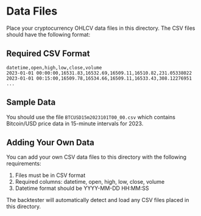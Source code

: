 # Data Files

Place your cryptocurrency OHLCV data files in this directory. The CSV files should have the following format:

## Required CSV Format

```
datetime,open,high,low,close,volume
2023-01-01 00:00:00,16531.83,16532.69,16509.11,16510.82,231.05338022
2023-01-01 00:15:00,16509.78,16534.66,16509.11,16533.43,308.12276951
...
```

## Sample Data

You should use the file `BTCUSD15m2023101T00_00.csv` which contains Bitcoin/USD price data in 15-minute intervals for 2023.

## Adding Your Own Data

You can add your own CSV data files to this directory with the following requirements:

1. Files must be in CSV format
2. Required columns: datetime, open, high, low, close, volume
3. Datetime format should be YYYY-MM-DD HH:MM:SS

The backtester will automatically detect and load any CSV files placed in this directory.
